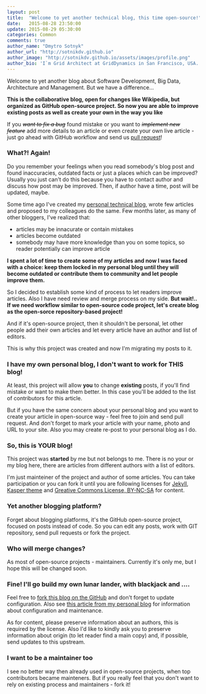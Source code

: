 ```yaml
---
layout: post
title:  "Welcome to yet another technical blog, this time open-source!"
date:   2015-08-28 23:50:00
update: 2015-08-29 05:30:00
categories: Common
comments: true
author_name: "Dmytro Sotnyk"
author_url: "http://sotnikdv.github.io"
author_image: "http://sotnikdv.github.io/assets/images/profile.png"
author_bio: 'I`m Grid Architect at GridDynamics in San Francisco, USA. You can find me also in <a href="http://plus.google.com/109421189749606131821">Google+</a> or <a href="https://www.linkedin.com/in/sotnikdv">LinkedIn</a>.'
---
```



Welcome to yet another blog about Software Development, Big Data, Architecture and Management. But we have a difference...

**This is the collaborative blog, open for changes like Wikipedia, but organized as GitHub open-source project. So now you are able to improve existing posts as well as create your own in the way you like**

If you <S>_want to fix a bug_</S> found mistake or you want to <S>_implement new feature_</S> add more details to an article or even create your own live article - just go ahead with GitHub workflow and send us [pull request](https://help.github.com/articles/creating-a-pull-request/)!

### What?! Again!

Do you remember your feelings when you read somebody's blog post and found inaccuracies, outdated facts or just a places which can be improved? Usually you just can't do this because you have to contact author and discuss how post may be improved. Then, if author have a time, post will be updated, maybe.

Some time ago I've created my [personal technical blog](http://sotnikdv.github.io/common/2015/03/29/welcome.html), wrote few articles and proposed to my colleagues do the same. Few months later, as many of other bloggers, I've realized that:
   - articles may be innacurate or contain mistakes
   - articles become outdated
   - somebody may have more knowledge than you on some topics, so reader potentially can improve article

**I spent a lot of time to create some of my articles and now I was faced with a choice: keep them locked in my personal blog until they will become outdated or contribute them to community and let people improve them.** 

So I decided to establish some kind of process to let readers improve articles. Also I have need review and merge process on my side. **But wait!.. If we need workflow similar to open-source code project, let's create blog as the open-sorce repository-based project!**

And if it's open-source project, then it shouldn't be personal, let other people add their own articles and let every article have an author and list of editors.

This is why this project was created and now I'm migrating my posts to it.

### I have my own personal blog, I don't want to work for THIS blog!

At least, this project will allow **you** to change **existing** posts, if you'll find mistake or want to make them better. In this case you'll be added to the list of contributors for this article.

But if you have the same concern about your personal blog and you want to create your article in open-source way - feel free to join and send pull request. And don't forget to mark your article with your name, photo and URL to your site. Also you may create re-post to your personal blog as I do.

### So, this is YOUR blog!

This project was **started** by me but not belongs to me. There is no your or my blog here, there are articles from different authors with a list of editors.

I'm just mainteiner of the project and author of some articles. You can take participation or you can fork it until you are following licenses for [Jekyll](http://jekyllrb.com/), [Kasper theme](https://github.com/rosario/kasper) and [Greative Commons License, BY-NC-SA](http://creativecommons.org/licenses/by-nc-sa/4.0/) for content.

### Yet another blogging platform?

Forget about blogging platforms, it's the GitHub open-source project, focused on posts instead of code. So you can edit any posts, work with GIT repository, send pull requests or fork the project.

### Who will merge changes?

As most of open-source projects - maintainers. Currently it's only me, but I hope this will be changed soon.

### Fine! I'll go build my own lunar lander, with blackjack and ....

Feel free to [fork this blog on the GitHub](https://github.com/rndblog/rndblog.github.io) and don't forget to update configuration. Also see [this article from my personal blog](http://sotnikdv.github.io/common/beginners/2015/03/29/do-you-wanna-blog-too.html) for information about configuration and maintenance.

As for content, please preserve information about an authors, this is required by the license. Also I'd like to kindly ask you to preserve information about origin (to let reader find a main copy) and, if possible, send updates to this upstream.

### I want to be a maintainer too

I see no better way then already used in open-source projects, when top contributors became mainteners. But if you really feel that you don't want to rely on existing process and maintainers - fork it!

